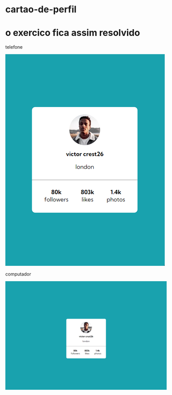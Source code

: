 # cartao-de-perfil
<h1> o exercico fica assim resolvido </h1>


<p>telefone</p>
<img src="Captura de tela 2023-11-01 134613.png" alt="telefone">

<p>computador</p>
<img src="Captura de tela 2023-11-01 134928.png" alt="computador">
